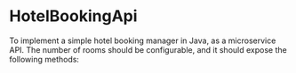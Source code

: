 # HotelBookingApi
To implement a simple hotel booking manager in Java, as a microservice API. The number of rooms should be configurable, and it should expose the following methods:
